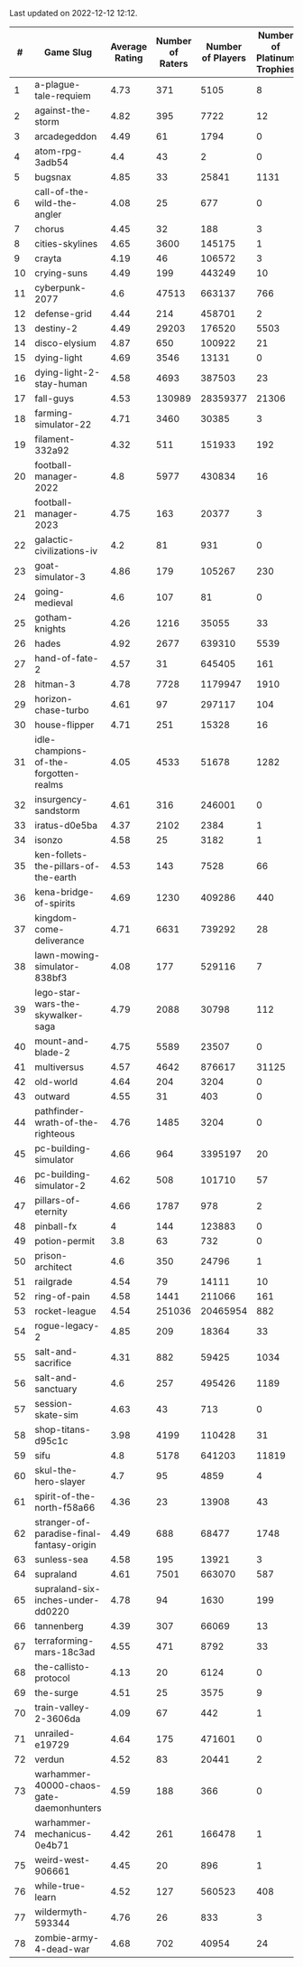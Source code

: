 Last updated on 2022-12-12 12:12.


|#|Game Slug|Average Rating|Number of Raters|Number of Players|Number of Platinum Trophies|Max Rarity (%)|
|---|---|---|---|---|---|---|
|1|a-plague-tale-requiem|4.73|371|5105|8|92|
|2|against-the-storm|4.82|395|7722|12|32|
|3|arcadegeddon|4.49|61|1794|0|93|
|4|atom-rpg-3adb54|4.4|43|2|0|100|
|5|bugsnax|4.85|33|25841|1131|97|
|6|call-of-the-wild-the-angler|4.08|25|677|0|89|
|7|chorus|4.45|32|188|3|86|
|8|cities-skylines|4.65|3600|145175|1|73|
|9|crayta|4.19|46|106572|3|23|
|10|crying-suns|4.49|199|443249|10|65|
|11|cyberpunk-2077|4.6|47513|663137|766|63|
|12|defense-grid|4.44|214|458701|2|80|
|13|destiny-2|4.49|29203|176520|5503|95|
|14|disco-elysium|4.87|650|100922|21|28|
|15|dying-light|4.69|3546|13131|0|96|
|16|dying-light-2-stay-human|4.58|4693|387503|23|1|
|17|fall-guys|4.53|130989|28359377|21306|6|
|18|farming-simulator-22|4.71|3460|30385|3|79|
|19|filament-332a92|4.32|511|151933|192|93|
|20|football-manager-2022|4.8|5977|430834|16|49|
|21|football-manager-2023|4.75|163|20377|3|80|
|22|galactic-civilizations-iv|4.2|81|931|0|85|
|23|goat-simulator-3|4.86|179|105267|230|91|
|24|going-medieval|4.6|107|81|0|84|
|25|gotham-knights|4.26|1216|35055|33|4|
|26|hades|4.92|2677|639310|5539|89|
|27|hand-of-fate-2|4.57|31|645405|161|72|
|28|hitman-3|4.78|7728|1179947|1910|48|
|29|horizon-chase-turbo|4.61|97|297117|104|84|
|30|house-flipper|4.71|251|15328|16|93|
|31|idle-champions-of-the-forgotten-realms|4.05|4533|51678|1282|7|
|32|insurgency-sandstorm|4.61|316|246001|0|6|
|33|iratus-d0e5ba|4.37|2102|2384|1|87|
|34|isonzo|4.58|25|3182|1|60|
|35|ken-follets-the-pillars-of-the-earth|4.53|143|7528|66|48|
|36|kena-bridge-of-spirits|4.69|1230|409286|440|94|
|37|kingdom-come-deliverance|4.71|6631|739292|28|30|
|38|lawn-mowing-simulator-838bf3|4.08|177|529116|7|87|
|39|lego-star-wars-the-skywalker-saga|4.79|2088|30798|112|98|
|40|mount-and-blade-2|4.75|5589|23507|0|12|
|41|multiversus|4.57|4642|876617|31125|77|
|42|old-world|4.64|204|3204|0|85|
|43|outward|4.55|31|403|0|75|
|44|pathfinder-wrath-of-the-righteous|4.76|1485|3204|0|44|
|45|pc-building-simulator|4.66|964|3395197|20|48|
|46|pc-building-simulator-2|4.62|508|101710|57|75|
|47|pillars-of-eternity|4.66|1787|978|2|80|
|48|pinball-fx|4|144|123883|0|86|
|49|potion-permit|3.8|63|732|0|98|
|50|prison-architect|4.6|350|24796|1|34|
|51|railgrade|4.54|79|14111|10|98|
|52|ring-of-pain|4.58|1441|211066|161|96|
|53|rocket-league|4.54|251036|20465954|882|76|
|54|rogue-legacy-2|4.85|209|18364|33|1|
|55|salt-and-sacrifice|4.31|882|59425|1034|91|
|56|salt-and-sanctuary|4.6|257|495426|1189|83|
|57|session-skate-sim|4.63|43|713|0|27|
|58|shop-titans-d95c1c|3.98|4199|110428|31|98|
|59|sifu|4.8|5178|641203|11819|96|
|60|skul-the-hero-slayer|4.7|95|4859|4|96|
|61|spirit-of-the-north-f58a66|4.36|23|13908|43|62|
|62|stranger-of-paradise-final-fantasy-origin|4.49|688|68477|1748|98|
|63|sunless-sea|4.58|195|13921|3|37|
|64|supraland|4.61|7501|663070|587|99|
|65|supraland-six-inches-under-dd0220|4.78|94|1630|199|99|
|66|tannenberg|4.39|307|66069|13|87|
|67|terraforming-mars-18c3ad|4.55|471|8792|33|56|
|68|the-callisto-protocol|4.13|20|6124|0|94|
|69|the-surge|4.51|25|3575|9|94|
|70|train-valley-2-3606da|4.09|67|442|1|88|
|71|unrailed-e19729|4.64|175|471601|0|5|
|72|verdun|4.52|83|20441|2|74|
|73|warhammer-40000-chaos-gate-daemonhunters|4.59|188|366|0|22|
|74|warhammer-mechanicus-0e4b71|4.42|261|166478|1|25|
|75|weird-west-906661|4.45|20|896|1|82|
|76|while-true-learn|4.52|127|560523|408|93|
|77|wildermyth-593344|4.76|26|833|3|7|
|78|zombie-army-4-dead-war|4.68|702|40954|24|67|
